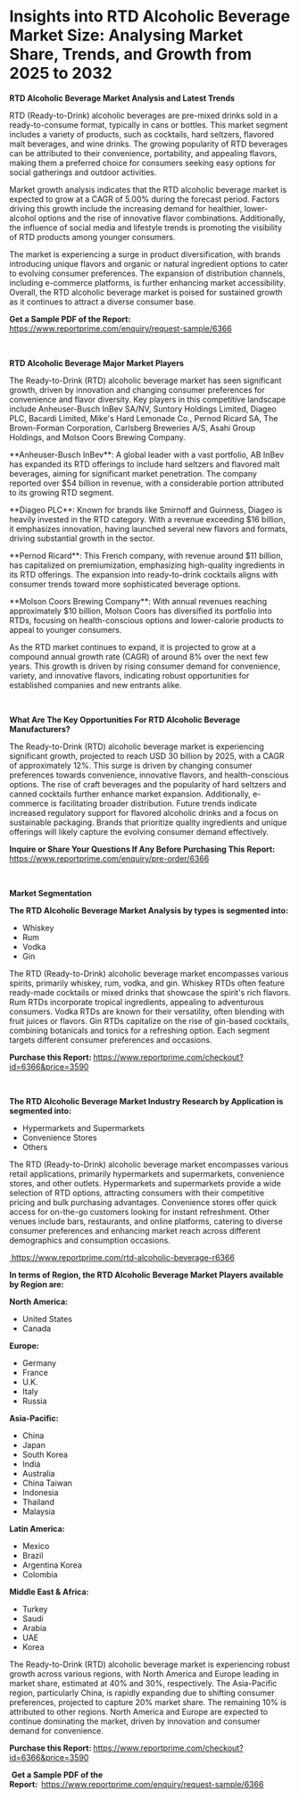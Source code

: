 <p><h1>Insights into RTD Alcoholic Beverage Market Size: Analysing Market Share, Trends, and Growth from 2025 to 2032</h1></p><p><strong>RTD Alcoholic Beverage Market Analysis and Latest Trends</strong></p>
<p><p>RTD (Ready-to-Drink) alcoholic beverages are pre-mixed drinks sold in a ready-to-consume format, typically in cans or bottles. This market segment includes a variety of products, such as cocktails, hard seltzers, flavored malt beverages, and wine drinks. The growing popularity of RTD beverages can be attributed to their convenience, portability, and appealing flavors, making them a preferred choice for consumers seeking easy options for social gatherings and outdoor activities.</p><p>Market growth analysis indicates that the RTD alcoholic beverage market is expected to grow at a CAGR of 5.00% during the forecast period. Factors driving this growth include the increasing demand for healthier, lower-alcohol options and the rise of innovative flavor combinations. Additionally, the influence of social media and lifestyle trends is promoting the visibility of RTD products among younger consumers.</p><p>The market is experiencing a surge in product diversification, with brands introducing unique flavors and organic or natural ingredient options to cater to evolving consumer preferences. The expansion of distribution channels, including e-commerce platforms, is further enhancing market accessibility. Overall, the RTD alcoholic beverage market is poised for sustained growth as it continues to attract a diverse consumer base.</p></p>
<p><strong>Get a Sample PDF of the Report:&nbsp;</strong> <a href="https://www.reportprime.com/enquiry/request-sample/6366?utm_campaign=4575&utm_medium=2&utm_source=Github&utm_content=ia&utm_term=15052025&utm_id=rtd-alcoholic-beverage">https://www.reportprime.com/enquiry/request-sample/6366</a></p>
<p>&nbsp;</p>
<p><strong>RTD Alcoholic Beverage Major Market Players</strong></p>
<p><p>The Ready-to-Drink (RTD) alcoholic beverage market has seen significant growth, driven by innovation and changing consumer preferences for convenience and flavor diversity. Key players in this competitive landscape include Anheuser-Busch InBev SA/NV, Suntory Holdings Limited, Diageo PLC, Bacardi Limited, Mike's Hard Lemonade Co., Pernod Ricard SA, The Brown-Forman Corporation, Carlsberg Breweries A/S, Asahi Group Holdings, and Molson Coors Brewing Company.</p><p>**Anheuser-Busch InBev**: A global leader with a vast portfolio, AB InBev has expanded its RTD offerings to include hard seltzers and flavored malt beverages, aiming for significant market penetration. The company reported over $54 billion in revenue, with a considerable portion attributed to its growing RTD segment.</p><p>**Diageo PLC**: Known for brands like Smirnoff and Guinness, Diageo is heavily invested in the RTD category. With a revenue exceeding $16 billion, it emphasizes innovation, having launched several new flavors and formats, driving substantial growth in the sector.</p><p>**Pernod Ricard**: This French company, with revenue around $11 billion, has capitalized on premiumization, emphasizing high-quality ingredients in its RTD offerings. The expansion into ready-to-drink cocktails aligns with consumer trends toward more sophisticated beverage options.</p><p>**Molson Coors Brewing Company**: With annual revenues reaching approximately $10 billion, Molson Coors has diversified its portfolio into RTDs, focusing on health-conscious options and lower-calorie products to appeal to younger consumers.</p><p>As the RTD market continues to expand, it is projected to grow at a compound annual growth rate (CAGR) of around 8% over the next few years. This growth is driven by rising consumer demand for convenience, variety, and innovative flavors, indicating robust opportunities for established companies and new entrants alike.</p></p>
<p>&nbsp;</p>
<p><strong>What Are The Key Opportunities For RTD Alcoholic Beverage Manufacturers?</strong></p>
<p><p>The Ready-to-Drink (RTD) alcoholic beverage market is experiencing significant growth, projected to reach USD 30 billion by 2025, with a CAGR of approximately 12%. This surge is driven by changing consumer preferences towards convenience, innovative flavors, and health-conscious options. The rise of craft beverages and the popularity of hard seltzers and canned cocktails further enhance market expansion. Additionally, e-commerce is facilitating broader distribution. Future trends indicate increased regulatory support for flavored alcoholic drinks and a focus on sustainable packaging. Brands that prioritize quality ingredients and unique offerings will likely capture the evolving consumer demand effectively.</p></p>
<p><strong>Inquire or Share Your Questions If Any Before Purchasing This Report:</strong> <a href="https://www.reportprime.com/enquiry/pre-order/6366?utm_campaign=4575&utm_medium=2&utm_source=Github&utm_content=ia&utm_term=15052025&utm_id=rtd-alcoholic-beverage">https://www.reportprime.com/enquiry/pre-order/6366</a></p>
<p>&nbsp;</p>
<p><strong>Market Segmentation</strong></p>
<p><strong>The RTD Alcoholic Beverage Market Analysis by types is segmented into:</strong></p>
<p><ul><li>Whiskey</li><li>Rum</li><li>Vodka</li><li>Gin</li></ul></p>
<p><p>The RTD (Ready-to-Drink) alcoholic beverage market encompasses various spirits, primarily whiskey, rum, vodka, and gin. Whiskey RTDs often feature ready-made cocktails or mixed drinks that showcase the spirit's rich flavors. Rum RTDs incorporate tropical ingredients, appealing to adventurous consumers. Vodka RTDs are known for their versatility, often blending with fruit juices or flavors. Gin RTDs capitalize on the rise of gin-based cocktails, combining botanicals and tonics for a refreshing option. Each segment targets different consumer preferences and occasions.</p></p>
<p><strong>Purchase this Report:&nbsp;</strong><a href="https://www.reportprime.com/checkout?id=6366&price=3590&utm_campaign=4575&utm_medium=2&utm_source=Github&utm_content=ia&utm_term=15052025&utm_id=rtd-alcoholic-beverage">https://www.reportprime.com/checkout?id=6366&price=3590</a></p>
<p>&nbsp;</p>
<p><strong>The RTD Alcoholic Beverage Market Industry Research by Application is segmented into:</strong></p>
<p><ul><li>Hypermarkets and Supermarkets</li><li>Convenience Stores</li><li>Others</li></ul></p>
<p><p>The RTD (Ready-to-Drink) alcoholic beverage market encompasses various retail applications, primarily hypermarkets and supermarkets, convenience stores, and other outlets. Hypermarkets and supermarkets provide a wide selection of RTD options, attracting consumers with their competitive pricing and bulk purchasing advantages. Convenience stores offer quick access for on-the-go customers looking for instant refreshment. Other venues include bars, restaurants, and online platforms, catering to diverse consumer preferences and enhancing market reach across different demographics and consumption occasions.</p></p>
<p><a href="https://www.reportprime.com/rtd-alcoholic-beverage-r6366?utm_campaign=4575&utm_medium=2&utm_source=Github&utm_content=ia&utm_term=15052025&utm_id=rtd-alcoholic-beverage">&nbsp;https://www.reportprime.com/rtd-alcoholic-beverage-r6366</a></p>
<p><strong>In terms of Region, the RTD Alcoholic Beverage Market Players available by Region are:</strong></p>
<p>
    <p> <strong> North America: </strong>
        <ul>
            <li>United States</li>
            <li>Canada</li>
        </ul>
        </p> 
    <p> <strong> Europe: </strong>
        <ul>
            <li>Germany</li>
            <li>France</li>
            <li>U.K.</li>
            <li>Italy</li>
            <li>Russia</li>
        </ul>
        </p> 
    <p> <strong> Asia-Pacific: </strong>
        <ul>
            <li>China</li>
            <li>Japan</li>
            <li>South Korea</li>
            <li>India</li>
            <li>Australia</li>
            <li>China Taiwan</li>
            <li>Indonesia</li>
            <li>Thailand</li>
            <li>Malaysia</li>
        </ul>
        </p> 
    <p> <strong> Latin America: </strong>
        <ul>
            <li>Mexico</li>
            <li>Brazil</li>
            <li>Argentina Korea</li>
            <li>Colombia</li>
        </ul>
        </p> 
    <p> <strong> Middle East & Africa: </strong>
        <ul>
            <li>Turkey</li>
            <li>Saudi</li>
            <li>Arabia</li>
            <li>UAE</li>
            <li>Korea</li>
        </ul>
    </p>
    </p>
<p><p>The Ready-to-Drink (RTD) alcoholic beverage market is experiencing robust growth across various regions, with North America and Europe leading in market share, estimated at 40% and 30%, respectively. The Asia-Pacific region, particularly China, is rapidly expanding due to shifting consumer preferences, projected to capture 20% market share. The remaining 10% is attributed to other regions. North America and Europe are expected to continue dominating the market, driven by innovation and consumer demand for convenience.</p></p>
<p><strong>Purchase this Report: </strong><a href="https://www.reportprime.com/checkout?id=6366&price=3590&utm_campaign=4575&utm_medium=2&utm_source=Github&utm_content=ia&utm_term=15052025&utm_id=rtd-alcoholic-beverage">https://www.reportprime.com/checkout?id=6366&price=3590</a></p>
<p>&nbsp;<strong>Get a Sample PDF of the Report:&nbsp;&nbsp;</strong><a href="https://www.reportprime.com/enquiry/request-sample/6366?utm_campaign=4575&utm_medium=2&utm_source=Github&utm_content=ia&utm_term=15052025&utm_id=rtd-alcoholic-beverage">https://www.reportprime.com/enquiry/request-sample/6366</a></p>
<p><strong></strong></p>
<p><p></p><p></p><p></p></p>
